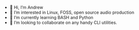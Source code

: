 - 👋 Hi, I’m Andrew
- 👀 I’m interested in Linux, FOSS, open source audio production
- 🌱 I’m currently learning BASH and Python
- 💞️ I’m looking to collaborate on any handy CLI utilities. 

<!---
bukbukXiu/bukbukXiu is a ✨ special ✨ repository because its `README.md` (this file) appears on your GitHub profile.
You can click the Preview link to take a look at your changes.
--->
